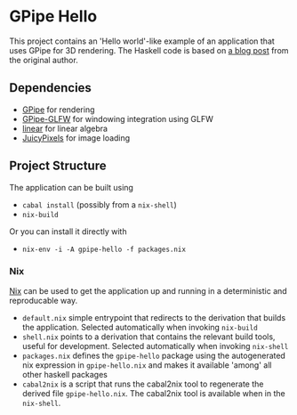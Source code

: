 # GPipe Hello

This project contains an 'Hello world'-like example of an application that uses GPipe for 3D rendering. The Haskell code is based on [a blog post](http://tobbebex.blogspot.nl/2015/09/gpipe-is-dead-long-live-gpipe.html) from the original author.

## Dependencies

 * [GPipe](https://wiki.haskell.org/GPipe) for rendering
 * [GPipe-GLFW](https://github.com/plredmond/GPipe-GLFW) for windowing integration using GLFW
 * [linear](https://github.com/ekmett/linear/) for linear algebra
 * [JuicyPixels](https://github.com/Twinside/Juicy.Pixels) for image loading

## Project Structure

The application can be built using
* `cabal install` (possibly from a `nix-shell`)
* `nix-build`

Or you can install it directly with
* `nix-env -i -A gpipe-hello -f packages.nix`

### Nix

[Nix](https://nixos.org/nix/) can be used to get the application up and running in a deterministic and reproducable way.

* `default.nix` simple entrypoint that redirects to the derivation that builds the application. Selected automatically when invoking `nix-build`
* `shell.nix` points to a derivation that contains the relevant build tools, useful for development. Selected automatically when invoking `nix-shell`
* `packages.nix` defines the `gpipe-hello` package using the autogenerated nix expression in `gpipe-hello.nix` and makes it available 'among' all other haskell packages
* `cabal2nix` is a script that runs the cabal2nix tool to regenerate the derived file `gpipe-hello.nix`. The cabal2nix tool is available when in the `nix-shell`.
